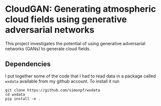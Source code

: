 # CloudGAN: Generating atmospheric cloud fields using generative adversarial networks

This project investigates the potential of using generative adversarial networks
(GANs) to generate cloud fields.

## Dependencies

I put together some of the code that I had to read data in a package called
`wxdata` available from my github account. To install it run

```
git clone https://github.com/simonpf/wxdata
cd wxdata
pip install -e .
```
